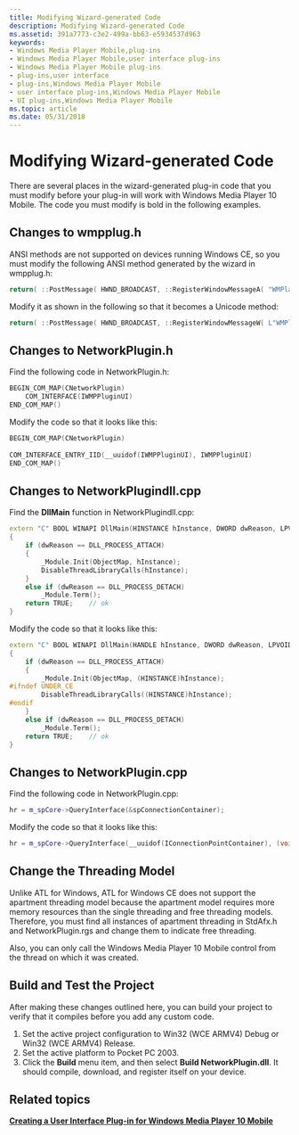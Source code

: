 ```yaml
---
title: Modifying Wizard-generated Code
description: Modifying Wizard-generated Code
ms.assetid: 391a7773-c3e2-499a-bb63-e5934537d963
keywords:
- Windows Media Player Mobile,plug-ins
- Windows Media Player Mobile,user interface plug-ins
- Windows Media Player Mobile plug-ins
- plug-ins,user interface
- plug-ins,Windows Media Player Mobile
- user interface plug-ins,Windows Media Player Mobile
- UI plug-ins,Windows Media Player Mobile
ms.topic: article
ms.date: 05/31/2018
---
```


# Modifying Wizard-generated Code

There are several places in the wizard-generated plug-in code that you must modify before your plug-in will work with Windows Media Player 10 Mobile. The code you must modify is bold in the following examples.

## Changes to wmpplug.h

ANSI methods are not supported on devices running Windows CE, so you must modify the following ANSI method generated by the wizard in wmpplug.h:


```C++
return( ::PostMessage( HWND_BROADCAST, ::RegisterWindowMessageA( "WMPlayer_PluginAddRemove" ), 0, 0 ) );
```



Modify it as shown in the following so that it becomes a Unicode method:


```C++
return( ::PostMessage( HWND_BROADCAST, ::RegisterWindowMessageW( L"WMPlayer_PluginAddRemove" ), 0, 0 ) );
```



## Changes to NetworkPlugin.h

Find the following code in NetworkPlugin.h:


```C++
BEGIN_COM_MAP(CNetworkPlugin)
    COM_INTERFACE(IWMPPluginUI)
END_COM_MAP()
```



Modify the code so that it looks like this:


```C++
BEGIN_COM_MAP(CNetworkPlugin)
    
COM_INTERFACE_ENTRY_IID(__uuidof(IWMPPluginUI), IWMPPluginUI)
END_COM_MAP()
```



## Changes to NetworkPlugindll.cpp

Find the **DllMain** function in NetworkPlugindll.cpp:


```C++
extern "C" BOOL WINAPI DllMain(HINSTANCE hInstance, DWORD dwReason, LPVOID /*lpReserved*/)
{
    if (dwReason == DLL_PROCESS_ATTACH)
    {
        _Module.Init(ObjectMap, hInstance);
        DisableThreadLibraryCalls(hInstance);
    }
    else if (dwReason == DLL_PROCESS_DETACH)
        _Module.Term();
    return TRUE;    // ok
}
```



Modify the code so that it looks like this:


```C++
extern "C" BOOL WINAPI DllMain(HANDLE hInstance, DWORD dwReason, LPVOID /*lpReserved*/)
{
    if (dwReason == DLL_PROCESS_ATTACH)
    {
        _Module.Init(ObjectMap, (HINSTANCE)hInstance);
#ifndef UNDER_CE
        DisableThreadLibraryCalls((HINSTANCE)hInstance);
#endif
    }
    else if (dwReason == DLL_PROCESS_DETACH)
        _Module.Term();
    return TRUE;    // ok
}
```



## Changes to NetworkPlugin.cpp

Find the following code in NetworkPlugin.cpp:


```C++
hr = m_spCore->QueryInterface(&spConnectionContainer);
```



Modify the code so that it looks like this:


```C++
hr = m_spCore->QueryInterface(__uuidof(IConnectionPointContainer), (void**)&spConnectionContainer);
```



## Change the Threading Model

Unlike ATL for Windows, ATL for Windows CE does not support the apartment threading model because the apartment model requires more memory resources than the single threading and free threading models. Therefore, you must find all instances of apartment threading in StdAfx.h and NetworkPlugin.rgs and change them to indicate free threading.

Also, you can only call the Windows Media Player 10 Mobile control from the thread on which it was created.

## Build and Test the Project

After making these changes outlined here, you can build your project to verify that it compiles before you add any custom code.

1.  Set the active project configuration to Win32 (WCE ARMV4) Debug or Win32 (WCE ARMV4) Release.
2.  Set the active platform to Pocket PC 2003.
3.  Click the **Build** menu item, and then select **Build NetworkPlugin.dll**. It should compile, download, and register itself on your device.

## Related topics

<dl> <dt>

[**Creating a User Interface Plug-in for Windows Media Player 10 Mobile**](creating-a-user-interface-plug-in-for-windows-media-player-10-mobile.md)
</dt> </dl>

 

 




